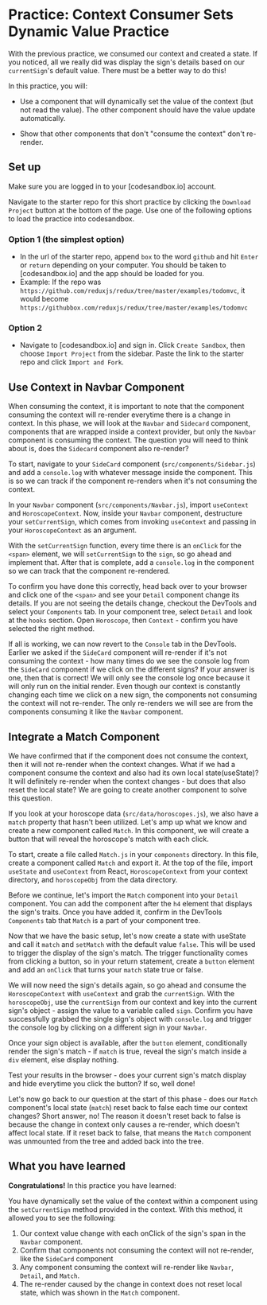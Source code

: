 # Practice: Context Consumer Sets Dynamic Value Practice

With the previous practice, we consumed our context and created a state. If you
noticed, all we really did was display the sign's details based on our
`currentSign`'s default value. There must be a better way to do this!

In this practice, you will:

- Use a component that will dynamically set the value of the context
  (but not read the value). The other component should have the value update
  automatically.

- Show that other components that don't "consume the context" don't re-render.

## Set up

Make sure you are logged in to your [codesandbox.io] account.

Navigate to the starter repo for this short practice by clicking the `Download
Project` button at the bottom of the page. Use one of the following options to
load the practice into codesandbox.

### Option 1 (the simplest option)

- In the url of the starter repo, append `box` to the word `github` and hit
  `Enter` or `return` depending on your computer. You should be taken to
  [codesandbox.io] and the app should be loaded for you.
- Example: If the repo was
  `https://github.com/reduxjs/redux/tree/master/examples/todomvc`, it would
  become `https://githubbox.com/reduxjs/redux/tree/master/examples/todomvc`

### Option 2

- Navigate to [codesandbox.io] and sign in. Click `Create Sandbox`, then choose
 `Import Project` from the sidebar. Paste the link to the starter repo and
 click `Import and Fork`.


## Use Context in Navbar Component

When consuming the context, it is important to note that the component consuming
the context will re-render everytime there is a change in context. In this
phase, we will look at the `Navbar` and `Sidecard` component, components
that are wrapped inside a context provider, but only the `Navbar` component is
consuming the context. The question you will need to think about is, does the
`Sidecard` component also re-render?

To start, navigate to your `SideCard` component (`src/components/Sidebar.js`)
and add a `console.log` with whatever message inside the component. This is so we
can track if the component re-renders when it's not consuming the context.

In your `Navbar` component (`src/components/Navbar.js`), import `useContext` and
`HoroscopeContext`. Now, inside your `Navbar` component, destructure your
`setCurrentSign`, which comes from invoking `useContext` and passing in your
`HoroscopeContext` as an argument.

With the `setCurrentSign` function, every time there is an `onClick` for the
`<span>` element, we will `setCurrentSign` to the `sign`, so go ahead and
implement that. After that is complete, add a `console.log` in the component so
we can track that the component re-rendered.

To confirm you have done this correctly, head back over to your browser and
click one of the `<span>` and see your `Detail` component change its details.
If you are not seeing the details change, checkout the DevTools and select your
`Components` tab. In your component tree, select `Detail` and look at the
`hooks` section. Open `Horoscope`, then `Context` - confirm you have selected
the right method.

If all is working, we can now revert to the `Console` tab in the DevTools.
Earlier we asked if the `SideCard` component will re-render if it's not
consuming the context - how many times do we see the console log from the
`SideCard` component if we click on the different signs? If your answer is one,
then that is correct! We will only see the console log once because it
will only run on the initial render. Even though our context is constantly changing
each time we click on a new sign, the components not consuming the context will
not re-render. The only re-renders we will see are from the components consuming
it like the `Navbar` component.

## Integrate a Match Component

We have confirmed that if the component does not consume the context, then it
will not re-render when the context changes. What if we had a component consume
the context and also had its own local state(useState)? It will definitely
re-render when the context changes - but does that also reset the local state?
We are going to create another component to solve this question.

If you look at your horoscope data (`src/data/horoscopes.js`), we also have a
`match` property that hasn't been utilized. Let's amp up what we know and create
a new component called `Match`. In this component, we will create a button that
will reveal the horoscope's match with each click.

To start, create a file called `Match.js` in your `components` directory. In
this file, create a component called `Match` and export it. At the top of the
file, import `useState` and `useContext` from React, `HoroscopeContext` from
your context directory, and `horoscopeObj` from the data directory.

Before we continue, let's import the `Match` component into your `Detail`
component. You can add the component after the `h4` element that displays the
sign's traits. Once you have added it, confirm in the DevTools `Components`
tab that `Match` is a part of your component tree.

Now that we have the basic setup, let's now create a state with useState and
call it `match` and `setMatch` with the default value `false`. This will be
used to trigger the display of the sign's match. The trigger functionality comes
from clicking a button, so in your return statement, create a `button` element
and add an `onClick` that turns your `match` state true or false.

We will now need the sign's details again, so go ahead and consume the
`HoroscopeContext` with `useContext` and grab the `currentSign`. With the
`horoscopeObj`, use the `currentSign` from our context and key into the current
sign's object - assign the value to a variable called `sign`. Confirm you have
successfully grabbed the single sign's object with `console.log` and trigger the
console log by clicking on a different sign in your `Navbar`.

Once your sign object is available, after the `button` element, conditionally
render the sign's match - if `match` is true, reveal the sign's match inside a
`div` element, else display nothing.

Test your results in the browser - does your current sign's match display and
hide everytime you click the button? If so, well done!

Let's now go back to our question at the start of this phase - does our `Match`
component's local state (`match`) reset back to false each time our context
changes? Short answer, no! The reason it doesn't reset back to false is because
the change in context only causes a re-render, which doesn't affect local state.
If it reset back to false, that means the `Match` component was unmounted from
the tree and added back into the tree.

## What you have learned

**Congratulations!** In this practice you have learned:

You have dynamically set the value of the context within a component using the
`setCurrentSign` method provided in the context. With this method, it allowed
you to see the following:

1. Our context value change with each onClick of the sign's span in the `Navbar`
   component.
2. Confirm that components not consuming the context will not re-render, like
   the `SideCard` component
3. Any component consuming the context will re-render like `Navbar`, `Detail`,
   and `Match`.
4. The re-render caused by the change in context does not reset local state,
   which was shown in the `Match` component.


[react-devtools]: https://chrome.google.com/webstore/detail/react-developer-tools/fmkadmapgofadopljbjfkapdkoienihi?hl=en
[code-sandbox]:http://www.codesandbox.io